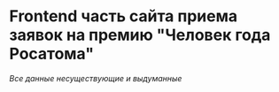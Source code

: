 # Frontend часть сайта приема заявок на премию "Человек года Росатома"
*Все данные несуществующие и выдуманные*

